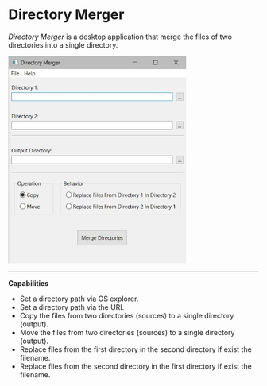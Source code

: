 # Directory Merger

*Directory Merger* is a desktop application that merge the files of two directories into a single directory.

<img src="https://raw.githubusercontent.com/plainoldprogrammer/directory-merger/master/screenshots/screenshot-main-window.jpg" width="358" height="417">

---

**Capabilities**

* Set a directory path via OS explorer.
* Set a directory path via the URI.
* Copy the files from two directories (sources) to a single directory (output).
* Move the files from two directories (sources) to a single directory (output).
* Replace files from the first directory in the second directory if exist the filename.
* Replace files from the second directory in the first directory if exist the filename.

